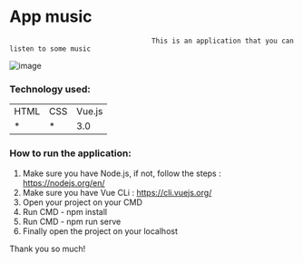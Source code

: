 <h1>App music</h2>

                                       This is an application that you can listen to some music

![image](https://user-images.githubusercontent.com/70349830/114468675-3def8480-9bc2-11eb-8e8c-358ad2b51611.png)

<h3>Technology used:</h3>
<table>
  <tr>
    <td>HTML</td>
    <td>CSS</td>
    <td>Vue.js</td>
  </tr>
   <tr>
    <td>*</td>
    <td>*</td>
    <td>3.0</td>
  </tr>
  
  
</table>

<h3>How to run the application: </h3>

1) Make sure you have Node.js, if not, follow the steps : https://nodejs.org/en/
2) Make sure you have Vue CLi : https://cli.vuejs.org/
3) Open your project on your CMD
4) Run CMD - npm install
5) Run CMD - npm run serve
6) Finally open the project on your localhost

Thank you so much!


